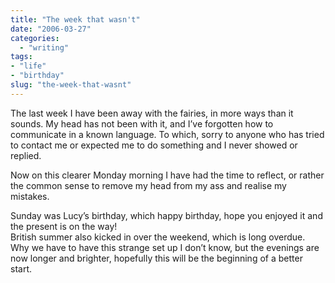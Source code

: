```yaml
---
title: "The week that wasn't"
date: "2006-03-27"
categories: 
  - "writing"
tags:
- "life"
- "birthday"
slug: "the-week-that-wasnt"
---
```


The last week I have been away with the fairies, in more ways than it sounds. My head has not been with it, and I’ve forgotten how to communicate in a known language. To which, sorry to anyone who has tried to contact me or expected me to do something and I never showed or replied.

Now on this clearer Monday morning I have had the time to reflect, or rather the common sense to remove my head from my ass and realise my mistakes.

Sunday was Lucy’s birthday, which happy birthday, hope you enjoyed it and the present is on the way!  
British summer also kicked in over the weekend, which is long overdue. Why we have to have this strange set up I don’t know, but the evenings are now longer and brighter, hopefully this will be the beginning of a better start.
